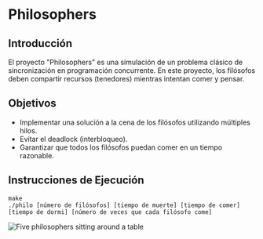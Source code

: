<h1>Philosophers</h1>

<h2>Introducción</h2>
<p>El proyecto "Philosophers" es una simulación de un problema clásico de sincronización en programación concurrente. En este proyecto, los filósofos deben compartir recursos (tenedores) mientras intentan comer y pensar.</p>

<h2>Objetivos</h2>
<ul>
    <li>Implementar una solución a la cena de los filósofos utilizando múltiples hilos.</li>
    <li>Evitar el deadlock (interbloqueo).</li>
    <li>Garantizar que todos los filósofos puedan comer en un tiempo razonable.</li>
</ul>

<h2>Instrucciones de Ejecución</h2>
<pre><code>make
./philo [número de filósofos] [tiempo de muerte] [tiempo de comer] [tiempo de dormi] [número de veces que cada filósofo come]</code></pre>
<img src="https://github.com/sebasfdezb/42/blob/main/Philosophers/DALL%C2%B7E%202024-10-10%2012.59.08%20-%20An%20illustration%20of%20five%20philosophers%20sitting%20around%20a%20round%20table%2C%20each%20with%20two%20forks%20in%20front%20of%20them%20on%20the%20table.%20In%20the%20middle%20of%20the%20table%2C%20ther.webp" alt="Five philosophers sitting around a table" />


